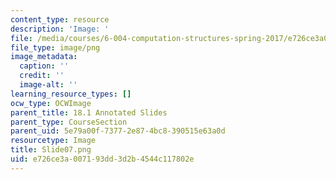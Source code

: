 ```yaml
---
content_type: resource
description: 'Image: '
file: /media/courses/6-004-computation-structures-spring-2017/e726ce3a007193dd3d2b4544c117802e_Slide07.png
file_type: image/png
image_metadata:
  caption: ''
  credit: ''
  image-alt: ''
learning_resource_types: []
ocw_type: OCWImage
parent_title: 18.1 Annotated Slides
parent_type: CourseSection
parent_uid: 5e79a00f-7377-2e87-4bc8-390515e63a0d
resourcetype: Image
title: Slide07.png
uid: e726ce3a-0071-93dd-3d2b-4544c117802e
---
```

